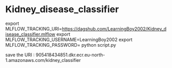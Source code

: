 # Kidney_disease_classifier

export MLFLOW_TRACKING_URI=https://dagshub.com/LearningBoy2002/Kidney_disease_classifier.mlflow 
export MLFLOW_TRACKING_USERNAME=LearningBoy2002 
export MLFLOW_TRACKING_PASSWORD=
python script.py


save the URI : 905418434851.dkr.ecr.eu-north-1.amazonaws.com/kidney_classifier
